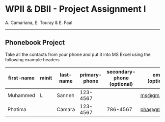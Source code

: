 # WPII & DBII - Project Assignment I

A. Camariana, E. Touray & E. Faal

---

## Phonebook Project

Take all the contacts from your phone and put it into MS Excel using the following example headers

| first-name | minit | last-name | primary-phone | secondary-phone (optional) | email (optional) | address |
| ---------- | ----- | --------- | ------------- | -------------------------- | ---------------- | ------- |
| Muhammed   | L     | Sanneh    | 123-4567      |                            | ms@gmail.com     | Brikama |
| Phatima    |       | Camara    | 123-4567      | 786-4567                   | pha@gmail.com    | Brusubi |

